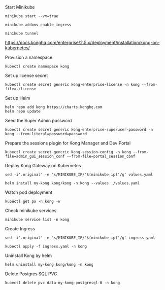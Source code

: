 Start Minikube

```
minikube start --vm=true

minikube addons enable ingress

minikube tunnel
```

https://docs.konghq.com/enterprise/2.5.x/deployment/installation/kong-on-kubernetes/

Provision a namespace

```
kubectl create namespace kong
```

Set up license secret

```
kubectl create secret generic kong-enterprise-license -n kong --from-file=./license
```

Set up Helm

```
helm repo add kong https://charts.konghq.com
helm repo update
```

Seed the Super Admin password

```
kubectl create secret generic kong-enterprise-superuser-password -n kong --from-literal=password=password
```

Prepare the sessions plugin for Kong Manager and Dev Portal

```
kubectl create secret generic kong-session-config -n kong --from-file=admin_gui_session_conf --from-file=portal_session_conf
```

Deploy Kong Gateway on Kubernetes

```
sed -i'.original' -e 's/MINIKUBE_IP/'$(minikube ip)'/g' values.yaml

helm install my-kong kong/kong -n kong --values ./values.yaml
```

Watch pod deployment

```
kubectl get po -n kong -w
```

Check minikube services

```
minikube service list -n kong
```

Create Ingress

```
sed -i'.original' -e 's/MINIKUBE_IP/'$(minikube ip)'/g' ingress.yaml

kubectl apply -f ingress.yaml -n kong
```

Uninstall Kong by helm

```
helm uninstall my-kong kong/kong -n kong
```

Delete Postgres SQL PVC

```
kubectl delete pvc data-my-kong-postgresql-0 -n kong
```